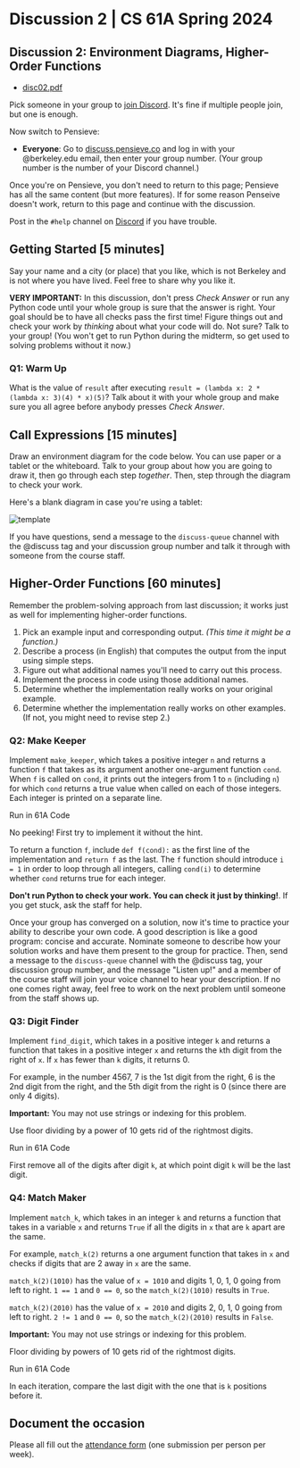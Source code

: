 Discussion 2 | CS 61A Spring 2024
=================================

Discussion 2: Environment Diagrams, Higher-Order Functions[​](https://www.learncs.site/docs/curriculum-resource/cs61a/dis/disc02#discussion-2-environment-diagrams-higher-order-functions "Direct link to Discussion 2: Environment Diagrams, Higher-Order Functions")
----------------------------------------------------------------------------------------------------------------------------------------------------------------------------------------------------------------------------------------------------------------------

*   [disc02.pdf](https://www.learncs.site/assets/files/disc02-43b466125880fe43f9c3b7fcedc64214.pdf)

Pick someone in your group to [join Discord](https://cs61a.org/articles/discord). It's fine if multiple people join, but one is enough.

Now switch to Pensieve:

*   **Everyone**: Go to [discuss.pensieve.co](http://discuss.pensieve.co/) and log in with your @berkeley.edu email, then enter your group number. (Your group number is the number of your Discord channel.)

Once you're on Pensieve, you don't need to return to this page; Pensieve has all the same content (but more features). If for some reason Penseive doesn't work, return to this page and continue with the discussion.

Post in the `#help` channel on [Discord](https://cs61a.org/articles/discord/) if you have trouble.

Getting Started \[5 minutes\][​](https://www.learncs.site/docs/curriculum-resource/cs61a/dis/disc02#getting-started-5-minutes "Direct link to getting-started-5-minutes")
-------------------------------------------------------------------------------------------------------------------------------------------------------------------------

Say your name and a city (or place) that you like, which is not Berkeley and is not where you have lived. Feel free to share why you like it.

**VERY IMPORTANT:** In this discussion, don't press _Check Answer_ or run any Python code until your whole group is sure that the answer is right. Your goal should be to have all checks pass the first time! Figure things out and check your work by _thinking_ about what your code will do. Not sure? Talk to your group! (You won't get to run Python during the midterm, so get used to solving problems without it now.)

### Q1: Warm Up[​](https://www.learncs.site/docs/curriculum-resource/cs61a/dis/disc02#q1-warm-up "Direct link to Q1: Warm Up")

What is the value of `result` after executing `result = (lambda x: 2 * (lambda x: 3)(4) * x)(5)`? Talk about it with your whole group and make sure you all agree before anybody presses _Check Answer_.

Call Expressions \[15 minutes\][​](https://www.learncs.site/docs/curriculum-resource/cs61a/dis/disc02#call-expressions-15-minutes "Direct link to call-expressions-15-minutes")
-------------------------------------------------------------------------------------------------------------------------------------------------------------------------------

Draw an environment diagram for the code below. You can use paper or a tablet or the whiteboard. Talk to your group about how you are going to draw it, then go through each step _together_. Then, step through the diagram to check your work.

Here's a blank diagram in case you're using a tablet:

![template](https://www.learncs.site/assets/images/A9nnHPb-2977a590cb9b8a46c05b4ae094551544.png)

If you have questions, send a message to the `discuss-queue` channel with the @discuss tag and your discussion group number and talk it through with someone from the course staff.

Higher-Order Functions \[60 minutes\][​](https://www.learncs.site/docs/curriculum-resource/cs61a/dis/disc02#higher-order-functions-60-minutes "Direct link to higher-order-functions-60-minutes")
-------------------------------------------------------------------------------------------------------------------------------------------------------------------------------------------------

Remember the problem-solving approach from last discussion; it works just as well for implementing higher-order functions.

1.  Pick an example input and corresponding output. _(This time it might be a function.)_
2.  Describe a process (in English) that computes the output from the input using simple steps.
3.  Figure out what additional names you'll need to carry out this process.
4.  Implement the process in code using those additional names.
5.  Determine whether the implementation really works on your original example.
6.  Determine whether the implementation really works on other examples. (If not, you might need to revise step 2.)

### Q2: Make Keeper[​](https://www.learncs.site/docs/curriculum-resource/cs61a/dis/disc02#q2-make-keeper "Direct link to Q2: Make Keeper")

Implement `make_keeper`, which takes a positive integer `n` and returns a function `f` that takes as its argument another one-argument function `cond`. When `f` is called on `cond`, it prints out the integers from 1 to `n` (including `n`) for which `cond` returns a true value when called on each of those integers. Each integer is printed on a separate line.

Run in 61A Code

No peeking! First try to implement it without the hint.

To return a function `f`, include `def f(cond):` as the first line of the implementation and `return f` as the last. The `f` function should introduce `i = 1` in order to loop through all integers, calling `cond(i)` to determine whether `cond` returns true for each integer.

**Don't run Python to check your work. You can check it just by thinking!**. If you get stuck, ask the staff for help.

Once your group has converged on a solution, now it's time to practice your ability to describe your own code. A good description is like a good program: concise and accurate. Nominate someone to describe how your solution works and have them present to the group for practice. Then, send a message to the `discuss-queue` channel with the @discuss tag, your discussion group number, and the message "Listen up!" and a member of the course staff will join your voice channel to hear your description. If no one comes right away, feel free to work on the next problem until someone from the staff shows up.

### Q3: Digit Finder[​](https://www.learncs.site/docs/curriculum-resource/cs61a/dis/disc02#q3-digit-finder "Direct link to Q3: Digit Finder")

Implement `find_digit`, which takes in a positive integer `k` and returns a function that takes in a positive integer `x` and returns the `k`th digit from the right of `x`. If `x` has fewer than `k` digits, it returns 0.

For example, in the number 4567, 7 is the 1st digit from the right, 6 is the 2nd digit from the right, and the 5th digit from the right is 0 (since there are only 4 digits).

**Important:** You may not use strings or indexing for this problem.

Use floor dividing by a power of 10 gets rid of the rightmost digits.

Run in 61A Code

First remove all of the digits after digit `k`, at which point digit `k` will be the last digit.

### Q4: Match Maker[​](https://www.learncs.site/docs/curriculum-resource/cs61a/dis/disc02#q4-match-maker "Direct link to Q4: Match Maker")

Implement `match_k`, which takes in an integer `k` and returns a function that takes in a variable `x` and returns `True` if all the digits in `x` that are `k` apart are the same.

For example, `match_k(2)` returns a one argument function that takes in `x` and checks if digits that are 2 away in `x` are the same.

`match_k(2)(1010)` has the value of `x = 1010` and digits 1, 0, 1, 0 going from left to right. `1 == 1` and `0 == 0`, so the `match_k(2)(1010)` results in `True`.

`match_k(2)(2010)` has the value of `x = 2010` and digits 2, 0, 1, 0 going from left to right. `2 != 1` and `0 == 0`, so the `match_k(2)(2010)` results in `False`.

**Important:** You may not use strings or indexing for this problem.

Floor dividing by powers of 10 gets rid of the rightmost digits.

Run in 61A Code

In each iteration, compare the last digit with the one that is `k` positions before it.

Document the occasion[​](https://www.learncs.site/docs/curriculum-resource/cs61a/dis/disc02#document-the-occasion "Direct link to Document the occasion")
---------------------------------------------------------------------------------------------------------------------------------------------------------

Please all fill out the [attendance form](https://docs.google.com/forms/d/e/1FAIpQLSeqlK8l6WkScGr-RHR-kM4p5bnR9cllYrG95fDqPJspSlll7A/viewform) (one submission per person per week).